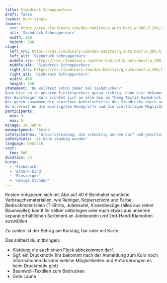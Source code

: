 ```yaml
---
title: Siebdruck Schnupperkurs
draft: false
layout: kurs-single
teaser:
  src: https://res.cloudinary.com/das-habitat/q_auto:best,w_200,h_200,c_fill,f_auto,dpr_auto/v1588770401/kurse/siebdruck_s1h2wm.jpg
  alt: 'Siebdruck Schnupperkurs'
  width: 200
  height: 200
stage:
  left_src: https://res.cloudinary.com/das-habitat/q_auto:best,w_200,h_200,c_fill,f_auto,dpr_auto/v1586981087/kurse/IMG_20200123_224822_dig2sc.jpg
  left_alt: 'Siebdruck Schnupperkurs'
  middle_src: https://res.cloudinary.com/das-habitat/q_auto:best,w_200,h_200,c_fill,f_auto,dpr_auto/v1586981088/kurse/IMG_20200123_173334_y6q7el.jpg
  middle_alt: 'Siebdruck Schnupperkurs'
  right_src: https://res.cloudinary.com/das-habitat/q_auto:best,w_200,h_200,c_fill,f_auto,dpr_auto/v1586981085/kurse/IMG_20200123_224836_wsr0gi.jpg
  right_alt: 'Siebdruck Schnupperkurs'
  width: 400
  height: 750
statement: 'Du wolltest schon immer mal Siebdrucken?!
Dann bist du in unserem Einsteigerkurs genau richtig, denn hier bekommst du einen Einblick in die Technik des Textil-Siebdrucks und druckst dein eigenes Motiv in Farbe auf verschiedene Textilien deiner Wahl.
Der Einsteiger-Kurs richtet sich an alle die am Thema Textil-Siebdruck interessiert sind, selber aber noch keinerlei Erfahrung damit gemacht haben.
Wir gehen zusammen die einzelnen Arbeitschritte des Siebdrucks durch und belichten und drucken anschließend dein eigenes Motiv auf selbst mitgebrachte oder bei uns verfügbare Textilien.
So erlernst du die wichtigsten Handgriffe und die vielfältigen Möglichkeiten des Siebdrucks und kannst für dich ausprobieren, ob du diese Technik genauso faszinierend findest wie wir.'
participants:
  min: 3
  max: 5
minage: 14 Jahre
ownequipment: 'keine'
safetyclothes: 'Arbeitskleidung, die schmutzig werden darf und geschlossene Schuhe'
safetyhints: 'es kann staubig werden'
language: Deutsch
cost:
  fee: 50€
duration: 3h
kurse:
  - 'Siebdruck'
  - 'Eltern-Kind'
  - 'Einsteiger'
  - 'wenige Stunden'
---
```


Kosten reduzieren sich mit Abo auf 40 €
Beinhaltet sämtiche Verbrauchsmaterialien, wie Reiniger, Kopierschicht und Farbe. Bedruckmaterialien (T-Shirts, Jutebeutel, Kissenbezüge (alles aus reiner Baumwolle)) könnt ihr selber mitbringen oder euch etwas aus unserem separat erhältlichen Sortiment an Jutebeuteln und 2nd-Hand-Klamotten auswählen.

Zu zahlen ist der Betrag am Kurstag, bar oder mit Karte.

Das solltest du mitbringen:

- Kleidung die auch einen Fleck abbekommen darf.
- Ggf. ein Druckmotiv (Ihr bekommt nach der Anmeldung zum Kurs noch Informationen darüber welche Möglichkeiten und Anforderungen es beim Druckmotiv gibt)
- Baumwoll-Textilien zum Bedrucken
- Gute Laune
